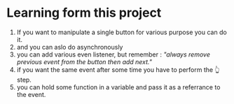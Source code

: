 # Learning form this project
1. If you want to manipulate a single button for various purpose you can do it.
2. and you can aslo do  asynchronously 
3. you can add various even listener, but remember : *"always remove previous event from the button then add next."*
4. if you want the same event after some time you have to perform the 👆 step.
5. you can hold some function in a variable and pass it as a referrance to the event. 
